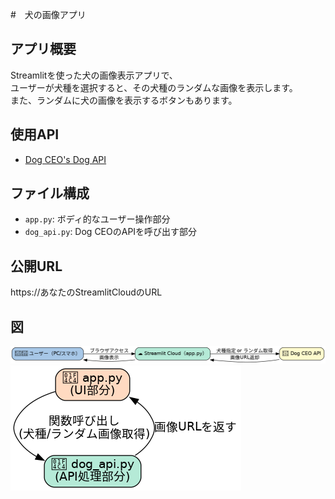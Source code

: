 #　犬の画像アプリ

## アプリ概要
Streamlitを使った犬の画像表示アプリで、  
ユーザーが犬種を選択すると、その犬種のランダムな画像を表示します。  
また、ランダムに犬の画像を表示するボタンもあります。

## 使用API
- [Dog CEO's Dog API](https://dog.ceo/dog-api/)

## ファイル構成
- `app.py`: ボディ的なユーザー操作部分
- `dog_api.py`: Dog CEOのAPIを呼び出す部分

## 公開URL
https://あなたのStreamlitCloudのURL

## 図
![システム設計図](system_diagram_cute.png)
![コード説明図](code_diagram_cute.png)

